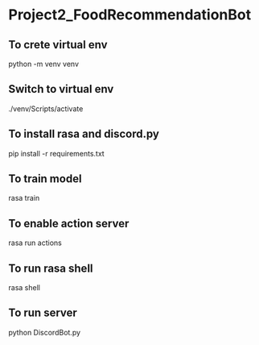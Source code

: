 # Project2_FoodRecommendationBot

## To crete virtual env
python -m venv venv

## Switch to virtual env
./venv/Scripts/activate

## To install rasa and discord.py
pip install -r requirements.txt

## To train model
rasa train

## To enable action server
rasa run actions

## To run rasa shell
rasa shell

## To run server
python DiscordBot.py
